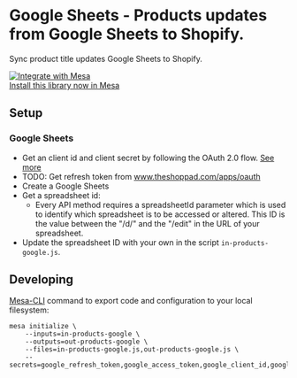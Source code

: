 # Google Sheets - Products updates from Google Sheets to Shopify.

Sync product title updates Google Sheets to Shopify.

[![Integrate with Mesa](https://www.getmesa.com/images/integrate.png)<br>Install this library now in Mesa](https://getmesa.com/install/shoppad/mesa-recipes/google/products/in)

## Setup

### Google Sheets

- Get an client id and client secret by following the OAuth 2.0 flow. [See more](https://developers.google.com/sheets/api/guides/authorizing)
- TODO: Get refresh token from www.theshoppad.com/apps/oauth
- Create a Google Sheets
- Get a spreadsheet id:
  - Every API method requires a spreadsheetId parameter which is used to identify which spreadsheet is to be accessed or altered. This ID is the value between the "/d/" and the "/edit" in the URL of your spreadsheet.
- Update the spreadsheet ID with your own in the script `in-products-google.js`.

## Developing

[Mesa-CLI](https://developers.getmesa.com/cli) command to export code and configuration to your local filesystem:

```
mesa initialize \
    --inputs=in-products-google \
    --outputs=out-products-google \
    --files=in-products-google.js,out-products-google.js \
    --secrets=google_refresh_token,google_access_token,google_client_id,google_client_secret,google_expires_at
```
